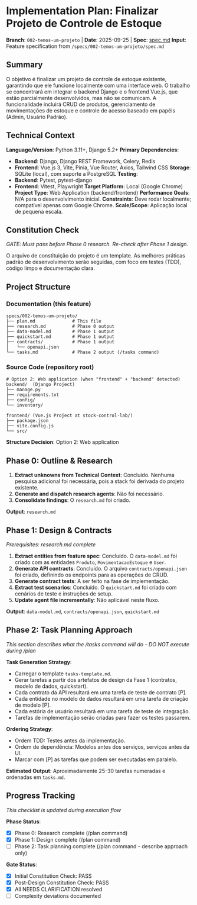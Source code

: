 # Implementation Plan: Finalizar Projeto de Controle de Estoque

**Branch**: `002-temos-um-projeto` | **Date**: 2025-09-25 | **Spec**: [spec.md](./spec.md)
**Input**: Feature specification from `/specs/002-temos-um-projeto/spec.md`

## Summary
O objetivo é finalizar um projeto de controle de estoque existente, garantindo que ele funcione localmente com uma interface web. O trabalho se concentrará em integrar o backend Django e o frontend Vue.js, que estão parcialmente desenvolvidos, mas não se comunicam. A funcionalidade incluirá CRUD de produtos, gerenciamento de movimentações de estoque e controle de acesso baseado em papéis (Admin, Usuário Padrão).

## Technical Context
**Language/Version**: Python 3.11+, Django 5.2+
**Primary Dependencies**: 
- **Backend**: Django, Django REST Framework, Celery, Redis
- **Frontend**: Vue.js 3, Vite, Pinia, Vue Router, Axios, Tailwind CSS
**Storage**: SQLite (local), com suporte a PostgreSQL
**Testing**: 
- **Backend**: Pytest, pytest-django
- **Frontend**: Vitest, Playwright
**Target Platform**: Local (Google Chrome)
**Project Type**: Web Application (backend/frontend)
**Performance Goals**: N/A para o desenvolvimento inicial.
**Constraints**: Deve rodar localmente; compatível apenas com Google Chrome.
**Scale/Scope**: Aplicação local de pequena escala.

## Constitution Check
*GATE: Must pass before Phase 0 research. Re-check after Phase 1 design.*

O arquivo de constituição do projeto é um template. As melhores práticas padrão de desenvolvimento serão seguidas, com foco em testes (TDD), código limpo e documentação clara.

## Project Structure

### Documentation (this feature)
```
specs/002-temos-um-projeto/
├── plan.md              # This file
├── research.md          # Phase 0 output
├── data-model.md        # Phase 1 output
├── quickstart.md        # Phase 1 output
├── contracts/           # Phase 1 output
│   └── openapi.json
└── tasks.md             # Phase 2 output (/tasks command)
```

### Source Code (repository root)
```
# Option 2: Web application (when "frontend" + "backend" detected)
backend/  (Django Project)
├── manage.py
├── requirements.txt
├── config/
└── inventory/

frontend/ (Vue.js Project at stock-control-lab/)
├── package.json
├── vite.config.js
└── src/
```

**Structure Decision**: Option 2: Web application

## Phase 0: Outline & Research
1. **Extract unknowns from Technical Context**: Concluído. Nenhuma pesquisa adicional foi necessária, pois a stack foi derivada do projeto existente.
2. **Generate and dispatch research agents**: Não foi necessário.
3. **Consolidate findings**: O `research.md` foi criado.

**Output**: `research.md`

## Phase 1: Design & Contracts
*Prerequisites: research.md complete*

1. **Extract entities from feature spec**: Concluído. O `data-model.md` foi criado com as entidades `Produto`, `MovimentacaoEstoque` e `User`.
2. **Generate API contracts**: Concluído. O arquivo `contracts/openapi.json` foi criado, definindo os endpoints para as operações de CRUD.
3. **Generate contract tests**: A ser feito na fase de implementação.
4. **Extract test scenarios**: Concluído. O `quickstart.md` foi criado com cenários de teste e instruções de setup.
5. **Update agent file incrementally**: Não aplicável neste fluxo.

**Output**: `data-model.md`, `contracts/openapi.json`, `quickstart.md`

## Phase 2: Task Planning Approach
*This section describes what the /tasks command will do - DO NOT execute during /plan*

**Task Generation Strategy**:
- Carregar o template `tasks-template.md`.
- Gerar tarefas a partir dos artefatos de design da Fase 1 (contratos, modelo de dados, quickstart).
- Cada contrato da API resultará em uma tarefa de teste de contrato [P].
- Cada entidade no modelo de dados resultará em uma tarefa de criação de modelo [P].
- Cada estória de usuário resultará em uma tarefa de teste de integração.
- Tarefas de implementação serão criadas para fazer os testes passarem.

**Ordering Strategy**:
- Ordem TDD: Testes antes da implementação.
- Ordem de dependência: Modelos antes dos serviços, serviços antes da UI.
- Marcar com [P] as tarefas que podem ser executadas em paralelo.

**Estimated Output**: Aproximadamente 25-30 tarefas numeradas e ordenadas em `tasks.md`.

## Progress Tracking
*This checklist is updated during execution flow*

**Phase Status**:
- [x] Phase 0: Research complete (/plan command)
- [x] Phase 1: Design complete (/plan command)
- [ ] Phase 2: Task planning complete (/plan command - describe approach only)

**Gate Status**:
- [x] Initial Constitution Check: PASS
- [x] Post-Design Constitution Check: PASS
- [x] All NEEDS CLARIFICATION resolved
- [ ] Complexity deviations documented
